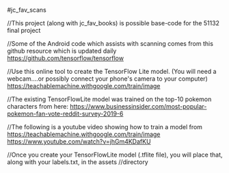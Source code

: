#jc_fav_scans

//This project (along with jc_fav_books) is possible base-code for the 51132 final project

//Some of the Android code which assists with scanning comes from this github resource which is updated daily
https://github.com/tensorflow/tensorflow

//Use this online tool to create the TensorFlow Lite model. (You will need a webcam....or possibly connect your phone's camera to your computer)
https://teachablemachine.withgoogle.com/train/image

//The existing TensorFlowLite model was trained on the top-10 pokemon characters from here:
https://www.businessinsider.com/most-popular-pokemon-fan-vote-reddit-survey-2019-6

//The following is a youtube video showing how to train a model from  https://teachablemachine.withgoogle.com/train/image  
https://www.youtube.com/watch?v=jhGm4KDafKU

//Once you create your TensorFlowLite model (.tflite file), you will place that, along with your labels.txt, in the assets
//directory
